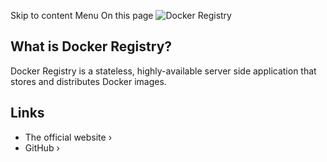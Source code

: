 Skip to content
Menu
On this page
![Docker Registry](https://raw.githubusercontent.com/distribution/distribution/main/distribution-logo.svg)
## What is Docker Registry? ​
Docker Registry is a stateless, highly-available server side application that stores and distributes Docker images.
## Links ​
  * The official website ›
  * GitHub ›


